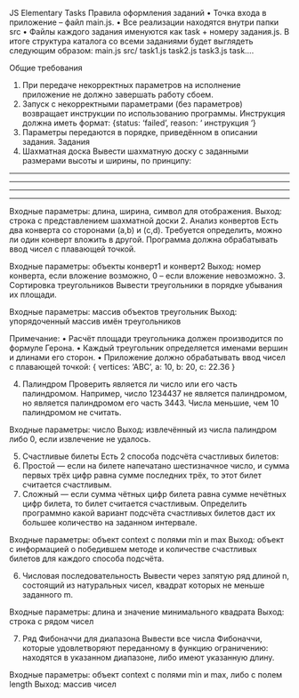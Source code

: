 JS Elementary Tasks
Правила оформления заданий
•	Точка входа в приложение – файл main.js. 
•	Все реализации находятся внутри папки src
•	Файлы каждого задания именуются как task + номеру задания.js. В итоге структура каталога со всеми заданиями будет выглядеть следующим образом:
main.js
src/
task1.js
task2.js
task3.js
task….

Общие требования
1.	При передаче некорректных параметров на исполнение приложение не должно завершать работу сбоем.
2.	Запуск с некорректными параметрами (без параметров) возвращает инструкции по использованию программы. Инструкция должна иметь формат:
 {status: ‘failed’, reason: ‘ инструкция ‘}
3.	Параметры передаются в порядке, приведённом в описании задания.
Задания	
1.	Шахматная доска
Вывести шахматную доску с заданными размерами высоты и ширины, по принципу:
*  *  *  *  *  *
  *  *  *  *  *  *  
*  *  *  *  *  *
  *  *  *  *  *  *

Входные параметры: длина, ширина, символ для отображения.
Выход: строка с представлением шахматной доски
2.	Анализ конвертов
Есть два конверта со сторонами (a,b) и (c,d). Требуется определить, можно ли один конверт вложить в другой. Программа должна обрабатывать ввод чисел с плавающей точкой. 

Входные параметры: объекты конверт1 и конверт2 
Выход: номер конверта, если вложение возможно, 0 – если вложение невозможно.
3.	Сортировка треугольников
Вывести треугольники в порядке убывания их площади.

Входные параметры: массив объектов треугольник
Выход: упорядоченный массив имён треугольников

Примечание:
•	Расчёт площади треугольника должен производится по формуле Герона.
•	Каждый треугольник определяется именами вершин и длинами его сторон. 
•	Приложение должно обрабатывать ввод чисел с плавающей точкой:
{ 
vertices: ‘ABC’,
a: 10,
b: 20,
c: 22.36
}

4.	Палиндром
Проверить является ли число или его часть палиндромом. Например, число 1234437 не является палиндромом, но является палиндромом его часть 3443. Числа меньшие, чем 10 палиндромом не считать.

Входные параметры: число
Выход: извлечённый из числа палиндром либо 0, если извлечение не удалось.

5.	Счастливые билеты
Есть 2 способа подсчёта счастливых билетов:
1. Простой — если на билете напечатано шестизначное число, и сумма первых трёх цифр равна сумме последних трёх, то этот билет считается счастливым.
2. Сложный — если сумма чётных цифр билета равна сумме нечётных цифр билета, то билет считается счастливым.
Определить программно какой вариант подсчёта счастливых билетов даст их большее количество на заданном интервале. 

Входные параметры: объект context с полями min и max
Выход: объект с информацией о победившем методе и количестве счастливых билетов для каждого способа подсчёта.

6.	Числовая последовательность
Вывести через запятую ряд длиной n, состоящий из натуральных чисел, квадрат которых не меньше заданного m.

Входные параметры: длина и значение минимального квадрата
Выход: строка с рядом чисел

7.	Ряд Фибоначчи для диапазона
Вывести все числа Фибоначчи, которые удовлетворяют переданному в функцию ограничению: находятся в указанном диапазоне, либо имеют указанную длину.

Входные параметры: объект context с полями min и max, либо с полем length 
Выход: массив чисел
